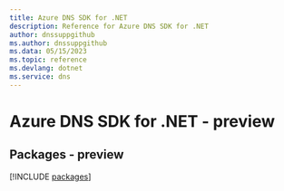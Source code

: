 ```yaml
---
title: Azure DNS SDK for .NET
description: Reference for Azure DNS SDK for .NET
author: dnssuppgithub
ms.author: dnssuppgithub
ms.data: 05/15/2023
ms.topic: reference
ms.devlang: dotnet
ms.service: dns
---
```

# Azure DNS SDK for .NET - preview
## Packages - preview
[!INCLUDE [packages](dns-index.md)]